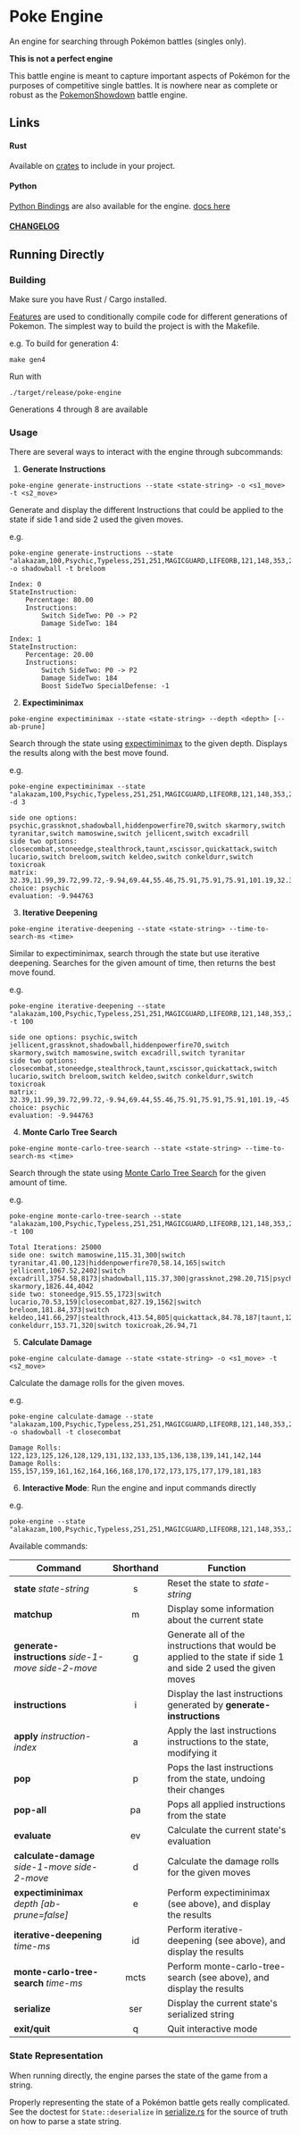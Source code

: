 # Poke Engine

An engine for searching through Pokémon battles (singles only).

**This is not a perfect engine**

This battle engine is meant to capture important aspects of Pokémon for the purposes of competitive single battles.
It is nowhere near as complete or robust as the [PokemonShowdown](https://github.com/smogon/pokemon-showdown) battle engine.

## Links

#### Rust
Available on [crates](https://crates.io/crates/poke-engine) to include in your project.

#### Python

[Python Bindings](poke-engine-py) are also available for the engine. [docs here](https://poke-engine.readthedocs.io/en/latest/)

#### [CHANGELOG](CHANGELOG.md)

## Running Directly

### Building

Make sure you have Rust / Cargo installed.

[Features](https://doc.rust-lang.org/cargo/reference/features.html) are used to conditionally compile code for different generations of Pokemon.
The simplest way to build the project is with the Makefile.

e.g. To build for generation 4:

```shell
make gen4
```

Run with
    
```shell
./target/release/poke-engine
```

Generations 4 through 8 are available

### Usage

There are several ways to interact with the engine through subcommands:

1. **Generate Instructions**
```shell
poke-engine generate-instructions --state <state-string> -o <s1_move> -t <s2_move>
```
Generate and display the different Instructions that could be applied to the state if side 1 and side 2 used the given moves.

e.g.
```shell
poke-engine generate-instructions --state "alakazam,100,Psychic,Typeless,251,251,MAGICGUARD,LIFEORB,121,148,353,206,365,None,0,25.5,PSYCHIC;false;16,GRASSKNOT;false;32,SHADOWBALL;false;24,HIDDENPOWERFIRE70;false;24,NONE;true;32,NONE;true;32=skarmory,100,Steel,Flying,271,271,STURDY,CUSTAPBERRY,259,316,104,177,262,None,0,25.5,STEALTHROCK;false;32,SPIKES;false;32,BRAVEBIRD;false;24,THIEF;false;40,NONE;true;32,NONE;true;32=tyranitar,100,Rock,Dark,404,404,SANDSTREAM,CHOPLEBERRY,305,256,203,327,159,None,0,25.5,CRUNCH;false;24,SUPERPOWER;false;8,THUNDERWAVE;false;32,PURSUIT;false;32,NONE;true;32,NONE;true;32=mamoswine,100,Ice,Ground,362,362,THICKFAT,NEVERMELTICE,392,196,158,176,241,None,0,25.5,ICESHARD;false;48,EARTHQUAKE;false;16,SUPERPOWER;false;8,ICICLECRASH;false;16,NONE;true;32,NONE;true;32=jellicent,100,Water,Ghost,404,404,WATERABSORB,AIRBALLOON,140,237,206,246,180,None,0,25.5,TAUNT;false;32,NIGHTSHADE;false;24,WILLOWISP;false;24,RECOVER;false;16,NONE;true;32,NONE;true;32=excadrill,100,Ground,Steel,362,362,SANDFORCE,CHOICESCARF,367,156,122,168,302,None,0,25.5,EARTHQUAKE;false;16,IRONHEAD;false;24,ROCKSLIDE;false;16,RAPIDSPIN;false;64,NONE;true;32,NONE;true;32=0=0;0;0;0;0;0;0;0;0;0;0;0;0;0;0;0;0;0;0;==0=0=0=0=0=0=0=0=0=0=false=NONE=false=false=switch:0=false/terrakion,100,Rock,Fighting,323,323,JUSTIFIED,FOCUSSASH,357,216,163,217,346,None,0,25.5,CLOSECOMBAT;false;8,STONEEDGE;false;8,STEALTHROCK;false;32,TAUNT;false;32,XSCISSOR;false;24,QUICKATTACK;false;48=lucario,100,Fighting,Steel,281,281,JUSTIFIED,LIFEORB,350,176,241,177,279,None,0,25.5,CLOSECOMBAT;false;8,EXTREMESPEED;false;8,SWORDSDANCE;false;32,CRUNCH;false;24,ICEPUNCH;false;24,AURASPHERE;false;32=breloom,100,Grass,Fighting,262,262,TECHNICIAN,LIFEORB,394,196,141,156,239,None,0,25.5,MACHPUNCH;false;48,BULLETSEED;false;48,SWORDSDANCE;false;32,LOWSWEEP;false;32,DRAINPUNCH;false;16,PROTECT;false;16=keldeo,100,Water,Fighting,323,323,JUSTIFIED,LEFTOVERS,163,216,357,217,346,None,0,25.5,SECRETSWORD;false;16,HYDROPUMP;false;8,SCALD;false;24,SURF;false;24,HIDDENPOWERICE70;false;24,CALMMIND;false;32=conkeldurr,100,Fighting,Typeless,414,414,GUTS,LEFTOVERS,416,226,132,167,126,None,0,25.5,MACHPUNCH;false;48,DRAINPUNCH;false;16,ICEPUNCH;false;24,THUNDERPUNCH;false;24,BULKUP;false;32,PAYBACK;false;16=toxicroak,100,Poison,Fighting,307,307,DRYSKIN,LIFEORB,311,166,189,167,295,None,0,25.5,DRAINPUNCH;false;16,SUCKERPUNCH;false;8,SWORDSDANCE;false;32,ICEPUNCH;false;24,POISONJAB;false;32,SUBSTITUTE;false;16=0=0;0;0;0;0;0;0;0;0;0;0;0;0;0;0;0;0;0;0;==0=0=0=0=0=0=0=0=0=0=false=NONE=false=false=switch:0=false/none;5/none;5/false/false" -o shadowball -t breloom
```
```
Index: 0
StateInstruction: 
	Percentage: 80.00
	Instructions:
		Switch SideTwo: P0 -> P2
		Damage SideTwo: 184

Index: 1
StateInstruction: 
	Percentage: 20.00
	Instructions:
		Switch SideTwo: P0 -> P2
		Damage SideTwo: 184
		Boost SideTwo SpecialDefense: -1
```

2. **Expectiminimax**
```shell
poke-engine expectiminimax --state <state-string> --depth <depth> [--ab-prune]
```
Search through the state using [expectiminimax](https://en.wikipedia.org/wiki/Expectiminimax) to the given depth.
Displays the results along with the best move found.

e.g.
```shell
poke-engine expectiminimax --state "alakazam,100,Psychic,Typeless,251,251,MAGICGUARD,LIFEORB,121,148,353,206,365,None,0,25.5,PSYCHIC;false;16,GRASSKNOT;false;32,SHADOWBALL;false;24,HIDDENPOWERFIRE70;false;24,NONE;true;32,NONE;true;32=skarmory,100,Steel,Flying,271,271,STURDY,CUSTAPBERRY,259,316,104,177,262,None,0,25.5,STEALTHROCK;false;32,SPIKES;false;32,BRAVEBIRD;false;24,THIEF;false;40,NONE;true;32,NONE;true;32=tyranitar,100,Rock,Dark,404,404,SANDSTREAM,CHOPLEBERRY,305,256,203,327,159,None,0,25.5,CRUNCH;false;24,SUPERPOWER;false;8,THUNDERWAVE;false;32,PURSUIT;false;32,NONE;true;32,NONE;true;32=mamoswine,100,Ice,Ground,362,362,THICKFAT,NEVERMELTICE,392,196,158,176,241,None,0,25.5,ICESHARD;false;48,EARTHQUAKE;false;16,SUPERPOWER;false;8,ICICLECRASH;false;16,NONE;true;32,NONE;true;32=jellicent,100,Water,Ghost,404,404,WATERABSORB,AIRBALLOON,140,237,206,246,180,None,0,25.5,TAUNT;false;32,NIGHTSHADE;false;24,WILLOWISP;false;24,RECOVER;false;16,NONE;true;32,NONE;true;32=excadrill,100,Ground,Steel,362,362,SANDFORCE,CHOICESCARF,367,156,122,168,302,None,0,25.5,EARTHQUAKE;false;16,IRONHEAD;false;24,ROCKSLIDE;false;16,RAPIDSPIN;false;64,NONE;true;32,NONE;true;32=0=0;0;0;0;0;0;0;0;0;0;0;0;0;0;0;0;0;0;0;==0=0=0=0=0=0=0=0=0=0=false=NONE=false=false=switch:0=false/terrakion,100,Rock,Fighting,323,323,JUSTIFIED,FOCUSSASH,357,216,163,217,346,None,0,25.5,CLOSECOMBAT;false;8,STONEEDGE;false;8,STEALTHROCK;false;32,TAUNT;false;32,XSCISSOR;false;24,QUICKATTACK;false;48=lucario,100,Fighting,Steel,281,281,JUSTIFIED,LIFEORB,350,176,241,177,279,None,0,25.5,CLOSECOMBAT;false;8,EXTREMESPEED;false;8,SWORDSDANCE;false;32,CRUNCH;false;24,ICEPUNCH;false;24,AURASPHERE;false;32=breloom,100,Grass,Fighting,262,262,TECHNICIAN,LIFEORB,394,196,141,156,239,None,0,25.5,MACHPUNCH;false;48,BULLETSEED;false;48,SWORDSDANCE;false;32,LOWSWEEP;false;32,DRAINPUNCH;false;16,PROTECT;false;16=keldeo,100,Water,Fighting,323,323,JUSTIFIED,LEFTOVERS,163,216,357,217,346,None,0,25.5,SECRETSWORD;false;16,HYDROPUMP;false;8,SCALD;false;24,SURF;false;24,HIDDENPOWERICE70;false;24,CALMMIND;false;32=conkeldurr,100,Fighting,Typeless,414,414,GUTS,LEFTOVERS,416,226,132,167,126,None,0,25.5,MACHPUNCH;false;48,DRAINPUNCH;false;16,ICEPUNCH;false;24,THUNDERPUNCH;false;24,BULKUP;false;32,PAYBACK;false;16=toxicroak,100,Poison,Fighting,307,307,DRYSKIN,LIFEORB,311,166,189,167,295,None,0,25.5,DRAINPUNCH;false;16,SUCKERPUNCH;false;8,SWORDSDANCE;false;32,ICEPUNCH;false;24,POISONJAB;false;32,SUBSTITUTE;false;16=0=0;0;0;0;0;0;0;0;0;0;0;0;0;0;0;0;0;0;0;==0=0=0=0=0=0=0=0=0=0=false=NONE=false=false=switch:0=false/none;5/none;5/false/false" -d 3
```
```
side one options: psychic,grassknot,shadowball,hiddenpowerfire70,switch skarmory,switch tyranitar,switch mamoswine,switch jellicent,switch excadrill
side two options: closecombat,stoneedge,stealthrock,taunt,xscissor,quickattack,switch lucario,switch breloom,switch keldeo,switch conkeldurr,switch toxicroak
matrix: 32.39,11.99,39.72,99.72,-9.94,69.44,55.46,75.91,75.91,75.91,101.19,32.39,-2.94,39.72,99.72,-28.60,69.44,53.51,79.84,108.92,78.63,-23.62,32.39,-20.35,34.37,94.37,-49.04,49.60,53.51,81.39,88.49,89.01,0.00,17.65,-43.57,11.15,71.15,-72.26,26.38,75.91,75.91,65.27,83.70,0.00,-76.18,-85.66,-72.00,-36.99,-34.19,-34.19,-50.07,-11.07,-25.16,-31.11,15.53,-119.69,-85.88,-101.20,-29.40,-100.00,-82.60,-90.04,-107.86,-77.15,-73.11,-25.90,-100.00,-95.17,-118.42,-75.85,-86.53,-86.53,-97.97,-102.52,-83.18,-74.85,-44.47,-45.01,-74.53,-117.55,-45.01,-56.64,-45.01,-84.08,-120.08,-45.01,-74.85,-44.47,-100.00,-47.20,-96.28,-32.62,-52.23,-42.56,-41.19,-120.08,-74.58,-74.85,-41.19
choice: psychic
evaluation: -9.944763
````

3. **Iterative Deepening**
```shell
poke-engine iterative-deepening --state <state-string> --time-to-search-ms <time>
```
Similar to expectiminimax, search through the state but use iterative deepening.
Searches for the given amount of time, then returns the best move found.

e.g.
```shell
poke-engine iterative-deepening --state "alakazam,100,Psychic,Typeless,251,251,MAGICGUARD,LIFEORB,121,148,353,206,365,None,0,25.5,PSYCHIC;false;16,GRASSKNOT;false;32,SHADOWBALL;false;24,HIDDENPOWERFIRE70;false;24,NONE;true;32,NONE;true;32=skarmory,100,Steel,Flying,271,271,STURDY,CUSTAPBERRY,259,316,104,177,262,None,0,25.5,STEALTHROCK;false;32,SPIKES;false;32,BRAVEBIRD;false;24,THIEF;false;40,NONE;true;32,NONE;true;32=tyranitar,100,Rock,Dark,404,404,SANDSTREAM,CHOPLEBERRY,305,256,203,327,159,None,0,25.5,CRUNCH;false;24,SUPERPOWER;false;8,THUNDERWAVE;false;32,PURSUIT;false;32,NONE;true;32,NONE;true;32=mamoswine,100,Ice,Ground,362,362,THICKFAT,NEVERMELTICE,392,196,158,176,241,None,0,25.5,ICESHARD;false;48,EARTHQUAKE;false;16,SUPERPOWER;false;8,ICICLECRASH;false;16,NONE;true;32,NONE;true;32=jellicent,100,Water,Ghost,404,404,WATERABSORB,AIRBALLOON,140,237,206,246,180,None,0,25.5,TAUNT;false;32,NIGHTSHADE;false;24,WILLOWISP;false;24,RECOVER;false;16,NONE;true;32,NONE;true;32=excadrill,100,Ground,Steel,362,362,SANDFORCE,CHOICESCARF,367,156,122,168,302,None,0,25.5,EARTHQUAKE;false;16,IRONHEAD;false;24,ROCKSLIDE;false;16,RAPIDSPIN;false;64,NONE;true;32,NONE;true;32=0=0;0;0;0;0;0;0;0;0;0;0;0;0;0;0;0;0;0;0;==0=0=0=0=0=0=0=0=0=0=false=NONE=false=false=switch:0=false/terrakion,100,Rock,Fighting,323,323,JUSTIFIED,FOCUSSASH,357,216,163,217,346,None,0,25.5,CLOSECOMBAT;false;8,STONEEDGE;false;8,STEALTHROCK;false;32,TAUNT;false;32,XSCISSOR;false;24,QUICKATTACK;false;48=lucario,100,Fighting,Steel,281,281,JUSTIFIED,LIFEORB,350,176,241,177,279,None,0,25.5,CLOSECOMBAT;false;8,EXTREMESPEED;false;8,SWORDSDANCE;false;32,CRUNCH;false;24,ICEPUNCH;false;24,AURASPHERE;false;32=breloom,100,Grass,Fighting,262,262,TECHNICIAN,LIFEORB,394,196,141,156,239,None,0,25.5,MACHPUNCH;false;48,BULLETSEED;false;48,SWORDSDANCE;false;32,LOWSWEEP;false;32,DRAINPUNCH;false;16,PROTECT;false;16=keldeo,100,Water,Fighting,323,323,JUSTIFIED,LEFTOVERS,163,216,357,217,346,None,0,25.5,SECRETSWORD;false;16,HYDROPUMP;false;8,SCALD;false;24,SURF;false;24,HIDDENPOWERICE70;false;24,CALMMIND;false;32=conkeldurr,100,Fighting,Typeless,414,414,GUTS,LEFTOVERS,416,226,132,167,126,None,0,25.5,MACHPUNCH;false;48,DRAINPUNCH;false;16,ICEPUNCH;false;24,THUNDERPUNCH;false;24,BULKUP;false;32,PAYBACK;false;16=toxicroak,100,Poison,Fighting,307,307,DRYSKIN,LIFEORB,311,166,189,167,295,None,0,25.5,DRAINPUNCH;false;16,SUCKERPUNCH;false;8,SWORDSDANCE;false;32,ICEPUNCH;false;24,POISONJAB;false;32,SUBSTITUTE;false;16=0=0;0;0;0;0;0;0;0;0;0;0;0;0;0;0;0;0;0;0;==0=0=0=0=0=0=0=0=0=0=false=NONE=false=false=switch:0=false/none;5/none;5/false/false" -t 100
```
```
side one options: psychic,switch jellicent,grassknot,shadowball,hiddenpowerfire70,switch skarmory,switch mamoswine,switch excadrill,switch tyranitar
side two options: closecombat,stoneedge,stealthrock,taunt,xscissor,quickattack,switch lucario,switch breloom,switch keldeo,switch conkeldurr,switch toxicroak
matrix: 32.39,11.99,39.72,99.72,-9.94,69.44,55.46,75.91,75.91,75.91,101.19,-45.01,NaN,NaN,NaN,NaN,NaN,NaN,NaN,NaN,NaN,NaN,32.39,-2.94,39.72,99.72,-28.60,NaN,NaN,NaN,NaN,NaN,NaN,32.39,-20.35,NaN,NaN,NaN,NaN,NaN,NaN,NaN,NaN,NaN,17.65,-43.57,NaN,NaN,NaN,NaN,NaN,NaN,NaN,NaN,NaN,-76.18,NaN,NaN,NaN,NaN,NaN,NaN,NaN,NaN,NaN,NaN,-100.00,NaN,NaN,NaN,NaN,NaN,NaN,NaN,NaN,NaN,NaN,-100.00,NaN,NaN,NaN,NaN,NaN,NaN,NaN,NaN,NaN,NaN,-119.69,NaN,NaN,NaN,NaN,NaN,NaN,NaN,NaN,NaN,NaN
choice: psychic
evaluation: -9.944763
```

4. **Monte Carlo Tree Search**
```shell
poke-engine monte-carlo-tree-search --state <state-string> --time-to-search-ms <time>
```
Search through the state using [Monte Carlo Tree Search](https://en.wikipedia.org/wiki/Monte_Carlo_tree_search) for the given amount of time.

e.g.
```shell
poke-engine monte-carlo-tree-search --state "alakazam,100,Psychic,Typeless,251,251,MAGICGUARD,LIFEORB,121,148,353,206,365,None,0,25.5,PSYCHIC;false;16,GRASSKNOT;false;32,SHADOWBALL;false;24,HIDDENPOWERFIRE70;false;24,NONE;true;32,NONE;true;32=skarmory,100,Steel,Flying,271,271,STURDY,CUSTAPBERRY,259,316,104,177,262,None,0,25.5,STEALTHROCK;false;32,SPIKES;false;32,BRAVEBIRD;false;24,THIEF;false;40,NONE;true;32,NONE;true;32=tyranitar,100,Rock,Dark,404,404,SANDSTREAM,CHOPLEBERRY,305,256,203,327,159,None,0,25.5,CRUNCH;false;24,SUPERPOWER;false;8,THUNDERWAVE;false;32,PURSUIT;false;32,NONE;true;32,NONE;true;32=mamoswine,100,Ice,Ground,362,362,THICKFAT,NEVERMELTICE,392,196,158,176,241,None,0,25.5,ICESHARD;false;48,EARTHQUAKE;false;16,SUPERPOWER;false;8,ICICLECRASH;false;16,NONE;true;32,NONE;true;32=jellicent,100,Water,Ghost,404,404,WATERABSORB,AIRBALLOON,140,237,206,246,180,None,0,25.5,TAUNT;false;32,NIGHTSHADE;false;24,WILLOWISP;false;24,RECOVER;false;16,NONE;true;32,NONE;true;32=excadrill,100,Ground,Steel,362,362,SANDFORCE,CHOICESCARF,367,156,122,168,302,None,0,25.5,EARTHQUAKE;false;16,IRONHEAD;false;24,ROCKSLIDE;false;16,RAPIDSPIN;false;64,NONE;true;32,NONE;true;32=0=0;0;0;0;0;0;0;0;0;0;0;0;0;0;0;0;0;0;0;==0=0=0=0=0=0=0=0=0=0=false=NONE=false=false=switch:0=false/terrakion,100,Rock,Fighting,323,323,JUSTIFIED,FOCUSSASH,357,216,163,217,346,None,0,25.5,CLOSECOMBAT;false;8,STONEEDGE;false;8,STEALTHROCK;false;32,TAUNT;false;32,XSCISSOR;false;24,QUICKATTACK;false;48=lucario,100,Fighting,Steel,281,281,JUSTIFIED,LIFEORB,350,176,241,177,279,None,0,25.5,CLOSECOMBAT;false;8,EXTREMESPEED;false;8,SWORDSDANCE;false;32,CRUNCH;false;24,ICEPUNCH;false;24,AURASPHERE;false;32=breloom,100,Grass,Fighting,262,262,TECHNICIAN,LIFEORB,394,196,141,156,239,None,0,25.5,MACHPUNCH;false;48,BULLETSEED;false;48,SWORDSDANCE;false;32,LOWSWEEP;false;32,DRAINPUNCH;false;16,PROTECT;false;16=keldeo,100,Water,Fighting,323,323,JUSTIFIED,LEFTOVERS,163,216,357,217,346,None,0,25.5,SECRETSWORD;false;16,HYDROPUMP;false;8,SCALD;false;24,SURF;false;24,HIDDENPOWERICE70;false;24,CALMMIND;false;32=conkeldurr,100,Fighting,Typeless,414,414,GUTS,LEFTOVERS,416,226,132,167,126,None,0,25.5,MACHPUNCH;false;48,DRAINPUNCH;false;16,ICEPUNCH;false;24,THUNDERPUNCH;false;24,BULKUP;false;32,PAYBACK;false;16=toxicroak,100,Poison,Fighting,307,307,DRYSKIN,LIFEORB,311,166,189,167,295,None,0,25.5,DRAINPUNCH;false;16,SUCKERPUNCH;false;8,SWORDSDANCE;false;32,ICEPUNCH;false;24,POISONJAB;false;32,SUBSTITUTE;false;16=0=0;0;0;0;0;0;0;0;0;0;0;0;0;0;0;0;0;0;0;==0=0=0=0=0=0=0=0=0=0=false=NONE=false=false=switch:0=false/none;5/none;5/false/false" -t 100
```
```
Total Iterations: 25000
side one: switch mamoswine,115.31,300|switch tyranitar,41.00,123|hiddenpowerfire70,58.14,165|switch jellicent,1067.52,2402|switch excadrill,3754.58,8173|shadowball,115.37,300|grassknot,298.20,715|psychic,4038.05,8780|switch skarmory,1826.44,4042
side two: stoneedge,915.55,1723|switch lucario,70.53,159|closecombat,827.19,1562|switch breloom,181.84,373|switch keldeo,141.66,297|stealthrock,413.54,805|quickattack,84.78,187|taunt,123.90,263|xscissor,10745.95,19240|switch conkeldurr,153.71,320|switch toxicroak,26.94,71
```

5. **Calculate Damage**
```shell
poke-engine calculate-damage --state <state-string> -o <s1_move> -t <s2_move>
```
Calculate the damage rolls for the given moves.

e.g.
```shell
poke-engine calculate-damage --state "alakazam,100,Psychic,Typeless,251,251,MAGICGUARD,LIFEORB,121,148,353,206,365,None,0,25.5,PSYCHIC;false;16,GRASSKNOT;false;32,SHADOWBALL;false;24,HIDDENPOWERFIRE70;false;24,NONE;true;32,NONE;true;32=skarmory,100,Steel,Flying,271,271,STURDY,CUSTAPBERRY,259,316,104,177,262,None,0,25.5,STEALTHROCK;false;32,SPIKES;false;32,BRAVEBIRD;false;24,THIEF;false;40,NONE;true;32,NONE;true;32=tyranitar,100,Rock,Dark,404,404,SANDSTREAM,CHOPLEBERRY,305,256,203,327,159,None,0,25.5,CRUNCH;false;24,SUPERPOWER;false;8,THUNDERWAVE;false;32,PURSUIT;false;32,NONE;true;32,NONE;true;32=mamoswine,100,Ice,Ground,362,362,THICKFAT,NEVERMELTICE,392,196,158,176,241,None,0,25.5,ICESHARD;false;48,EARTHQUAKE;false;16,SUPERPOWER;false;8,ICICLECRASH;false;16,NONE;true;32,NONE;true;32=jellicent,100,Water,Ghost,404,404,WATERABSORB,AIRBALLOON,140,237,206,246,180,None,0,25.5,TAUNT;false;32,NIGHTSHADE;false;24,WILLOWISP;false;24,RECOVER;false;16,NONE;true;32,NONE;true;32=excadrill,100,Ground,Steel,362,362,SANDFORCE,CHOICESCARF,367,156,122,168,302,None,0,25.5,EARTHQUAKE;false;16,IRONHEAD;false;24,ROCKSLIDE;false;16,RAPIDSPIN;false;64,NONE;true;32,NONE;true;32=0=0;0;0;0;0;0;0;0;0;0;0;0;0;0;0;0;0;0;0;==0=0=0=0=0=0=0=0=0=0=false=NONE=false=false=switch:0=false/terrakion,100,Rock,Fighting,323,323,JUSTIFIED,FOCUSSASH,357,216,163,217,346,None,0,25.5,CLOSECOMBAT;false;8,STONEEDGE;false;8,STEALTHROCK;false;32,TAUNT;false;32,XSCISSOR;false;24,QUICKATTACK;false;48=lucario,100,Fighting,Steel,281,281,JUSTIFIED,LIFEORB,350,176,241,177,279,None,0,25.5,CLOSECOMBAT;false;8,EXTREMESPEED;false;8,SWORDSDANCE;false;32,CRUNCH;false;24,ICEPUNCH;false;24,AURASPHERE;false;32=breloom,100,Grass,Fighting,262,262,TECHNICIAN,LIFEORB,394,196,141,156,239,None,0,25.5,MACHPUNCH;false;48,BULLETSEED;false;48,SWORDSDANCE;false;32,LOWSWEEP;false;32,DRAINPUNCH;false;16,PROTECT;false;16=keldeo,100,Water,Fighting,323,323,JUSTIFIED,LEFTOVERS,163,216,357,217,346,None,0,25.5,SECRETSWORD;false;16,HYDROPUMP;false;8,SCALD;false;24,SURF;false;24,HIDDENPOWERICE70;false;24,CALMMIND;false;32=conkeldurr,100,Fighting,Typeless,414,414,GUTS,LEFTOVERS,416,226,132,167,126,None,0,25.5,MACHPUNCH;false;48,DRAINPUNCH;false;16,ICEPUNCH;false;24,THUNDERPUNCH;false;24,BULKUP;false;32,PAYBACK;false;16=toxicroak,100,Poison,Fighting,307,307,DRYSKIN,LIFEORB,311,166,189,167,295,None,0,25.5,DRAINPUNCH;false;16,SUCKERPUNCH;false;8,SWORDSDANCE;false;32,ICEPUNCH;false;24,POISONJAB;false;32,SUBSTITUTE;false;16=0=0;0;0;0;0;0;0;0;0;0;0;0;0;0;0;0;0;0;0;==0=0=0=0=0=0=0=0=0=0=false=NONE=false=false=switch:0=false/none;5/none;5/false/false" -o shadowball -t closecombat
```
```
Damage Rolls: 122,123,125,126,128,129,131,132,133,135,136,138,139,141,142,144
Damage Rolls: 155,157,159,161,162,164,166,168,170,172,173,175,177,179,181,183
```

6. **Interactive Mode**: Run the engine and input commands directly

e.g.
```shell
poke-engine --state "alakazam,100,Psychic,Typeless,251,251,MAGICGUARD,LIFEORB,121,148,353,206,365,None,0,25.5,PSYCHIC;false;16,GRASSKNOT;false;32,SHADOWBALL;false;24,HIDDENPOWERFIRE70;false;24,NONE;true;32,NONE;true;32=skarmory,100,Steel,Flying,271,271,STURDY,CUSTAPBERRY,259,316,104,177,262,None,0,25.5,STEALTHROCK;false;32,SPIKES;false;32,BRAVEBIRD;false;24,THIEF;false;40,NONE;true;32,NONE;true;32=tyranitar,100,Rock,Dark,404,404,SANDSTREAM,CHOPLEBERRY,305,256,203,327,159,None,0,25.5,CRUNCH;false;24,SUPERPOWER;false;8,THUNDERWAVE;false;32,PURSUIT;false;32,NONE;true;32,NONE;true;32=mamoswine,100,Ice,Ground,362,362,THICKFAT,NEVERMELTICE,392,196,158,176,241,None,0,25.5,ICESHARD;false;48,EARTHQUAKE;false;16,SUPERPOWER;false;8,ICICLECRASH;false;16,NONE;true;32,NONE;true;32=jellicent,100,Water,Ghost,404,404,WATERABSORB,AIRBALLOON,140,237,206,246,180,None,0,25.5,TAUNT;false;32,NIGHTSHADE;false;24,WILLOWISP;false;24,RECOVER;false;16,NONE;true;32,NONE;true;32=excadrill,100,Ground,Steel,362,362,SANDFORCE,CHOICESCARF,367,156,122,168,302,None,0,25.5,EARTHQUAKE;false;16,IRONHEAD;false;24,ROCKSLIDE;false;16,RAPIDSPIN;false;64,NONE;true;32,NONE;true;32=0=0;0;0;0;0;0;0;0;0;0;0;0;0;0;0;0;0;0;0;==0=0=0=0=0=0=0=0=0=0=false=NONE=false=false=switch:0=false/terrakion,100,Rock,Fighting,323,323,JUSTIFIED,FOCUSSASH,357,216,163,217,346,None,0,25.5,CLOSECOMBAT;false;8,STONEEDGE;false;8,STEALTHROCK;false;32,TAUNT;false;32,XSCISSOR;false;24,QUICKATTACK;false;48=lucario,100,Fighting,Steel,281,281,JUSTIFIED,LIFEORB,350,176,241,177,279,None,0,25.5,CLOSECOMBAT;false;8,EXTREMESPEED;false;8,SWORDSDANCE;false;32,CRUNCH;false;24,ICEPUNCH;false;24,AURASPHERE;false;32=breloom,100,Grass,Fighting,262,262,TECHNICIAN,LIFEORB,394,196,141,156,239,None,0,25.5,MACHPUNCH;false;48,BULLETSEED;false;48,SWORDSDANCE;false;32,LOWSWEEP;false;32,DRAINPUNCH;false;16,PROTECT;false;16=keldeo,100,Water,Fighting,323,323,JUSTIFIED,LEFTOVERS,163,216,357,217,346,None,0,25.5,SECRETSWORD;false;16,HYDROPUMP;false;8,SCALD;false;24,SURF;false;24,HIDDENPOWERICE70;false;24,CALMMIND;false;32=conkeldurr,100,Fighting,Typeless,414,414,GUTS,LEFTOVERS,416,226,132,167,126,None,0,25.5,MACHPUNCH;false;48,DRAINPUNCH;false;16,ICEPUNCH;false;24,THUNDERPUNCH;false;24,BULKUP;false;32,PAYBACK;false;16=toxicroak,100,Poison,Fighting,307,307,DRYSKIN,LIFEORB,311,166,189,167,295,None,0,25.5,DRAINPUNCH;false;16,SUCKERPUNCH;false;8,SWORDSDANCE;false;32,ICEPUNCH;false;24,POISONJAB;false;32,SUBSTITUTE;false;16=0=0;0;0;0;0;0;0;0;0;0;0;0;0;0;0;0;0;0;0;==0=0=0=0=0=0=0=0=0=0=false=NONE=false=false=switch:0=false/none;5/none;5/false/false"
```

Available commands:

| Command                                               | Shorthand | Function                                                                                                      |
|-------------------------------------------------------|:---------:|---------------------------------------------------------------------------------------------------------------|
| **state** *state-string*                              |     s     | Reset the state to *state-string*                                                                             |
| **matchup**                                           |     m     | Display some information about the current state                                                              |
| **generate-instructions** *side-1-move* *side-2-move* |     g     | Generate all of the instructions that would be applied to the state if side 1 and side 2 used the given moves |
| **instructions**                                      |     i     | Display the last instructions generated by **generate-instructions**                                          |
| **apply** *instruction-index*                         |     a     | Apply the last instructions instructions to the state, modifying it                                           |
| **pop**                                               |     p     | Pops the last instructions from the state, undoing their changes                                              |
| **pop-all**                                           |    pa     | Pops all applied instructions from the state                                                                  |
| **evaluate**                                          |    ev     | Calculate the current state's evaluation                                                                      |
| **calculate-damage** *side-1-move* *side-2-move*      |     d     | Calculate the damage rolls for the given moves                                                                |
| **expectiminimax** *depth* *[ab-prune=false]*         |     e     | Perform expectiminimax (see above), and display the results                                                   |
| **iterative-deepening** *time-ms*                     |    id     | Perform iterative-deepening (see above), and display the results                                              |
| **monte-carlo-tree-search** *time-ms*                 |   mcts    | Perform monte-carlo-tree-search (see above), and display the results                                          |
| **serialize**                                         |    ser    | Display the current state's serialized string                                                                 |
| **exit/quit**                                         |     q     | Quit interactive mode                                                                                         |


### State Representation

When running directly, the engine parses the state of the game from a string.

Properly representing the state of a Pokémon battle gets really complicated.
See the doctest for `State::deserialize` in [serialize.rs](src/serialize.rs)
for the source of truth on how to parse a state string.
